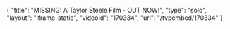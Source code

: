 {
    "title": "MISSING: A Taylor Steele Film - OUT NOW!",
    "type": "solo",
    "layout": "iframe-static",
    "videoId": "170334",
    "url": "\/tvpembed\/170334"
}